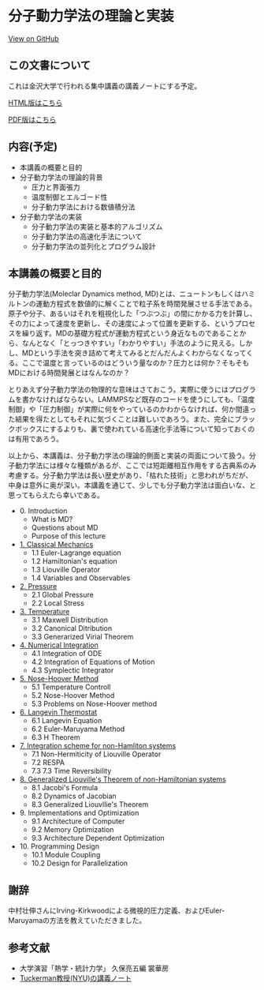 # 分子動力学法の理論と実装

<a href="https://github.com/kaityo256/md2019"> <div class="btn-square"><i class="fab fa-github"></i> View on GitHub</div></a>

## この文書について

これは金沢大学で行われる集中講義の講義ノートにする予定。

[HTML版はこちら](https://kaityo256.github.io/md2019/)

[PDF版はこちら](https://kaityo256.github.io/md2019/md2019.pdf)

## 内容(予定)

* 本講義の概要と目的
* 分子動力学法の理論的背景
    * 圧力と界面張力
    * 温度制御とエルゴード性
    * 分子動力学法における数値積分法
* 分子動力学法の実装
    * 分子動力学法の実装と基本的アルゴリズム
    * 分子動力学法の高速化手法について
    * 分子動力学法の並列化とプログラム設計

## 本講義の概要と目的

分子動力学法(Moleclar Dynamics method, MD)とは、ニュートンもしくはハミルトンの運動方程式を数値的に解くことで粒子系を時間発展させる手法である。原子や分子、あるいはそれを粗視化した「つぶつぶ」の間にかかる力を計算し、その力によって速度を更新し、その速度によって位置を更新する、というプロセスを繰り返す。MDの基礎方程式が運動方程式という身近なものであることから、なんとなく「とっつきやすい」「わかりやすい」手法のように見える。しかし、MDという手法を突き詰めて考えてみるとだんだんよくわからなくなってくる。ここで温度と言っているのはどういう量なのか？圧力とは何か？そもそもMDにおける時間発展とはなんなのか？

とりあえず分子動力学法の物理的な意味はさておこう。実際に使うにはプログラムを書かなければならない。LAMMPSなど既存のコードを使うにしても、「温度制御」や「圧力制御」が実際に何をやっているのかわからなければ、何か間違った結果を得たとしてもそれに気づくことは難しいであろう。また、完全にブラックボックスにするよりも、裏で使われている高速化手法等について知っておくのは有用であろう。

以上から、本講義は、分子動力学法の理論的側面と実装の両面について扱う。分子動力学法には様々な種類があるが、ここでは短距離相互作用をする古典系のみ考慮する。分子動力学法は長い歴史があり、「枯れた技術」と思われがちだが、中身は意外に奥が深い。本講義を通じて、少しでも分子動力学法は面白いな、と思ってもらえたら幸いである。

* 0\. Introduction
    * What is MD?
    * Questions about MD
    * Purpose of this lecture
* [1. Classical Mechanics](basic/README.md)
    * 1.1 Euler-Lagrange equation
    * 1.2 Hamiltonian's equation
    * 1.3 Liouville Operator
    * 1.4 Variables and Observables
* [2. Pressure](pressure/README.md)
    * 2.1 Global Pressure
    * 2.2 Local Stress
* [3. Temperature](temperature/README.md)
    * 3.1 Maxwell Distribution
    * 3.2 Canonical Ditribution
    * 3.3 Generarized Virial Theorem
* [4. Numerical Integration](integration/README.md)
    * 4.1 Integration of ODE
    * 4.2 Integration of Equations of Motion
    * 4.3 Symplectic Integrator
* [5. Nose-Hoover Method](nosehoover/README.md)
    * 5.1 Temperature Controll
    * 5.2 Nose-Hoover Method
    * 5.3 Problems on Nose-Hoover method
* [6. Langevin Thermostat](langevin/README.md)
    * 6.1 Langevin Equation
    * 6.2 Euler-Maruyama Method
    * 6.3 H Theorem
* [7. Integration scheme for non-Hamliton systems](respa/README.md)
    * 7.1 Non-Hermiticity of Liouville Operator
    * 7.2 RESPA
    * 7.3 7.3 Time Reversibility
* [8. Generalized Liouville's Theorem of non-Hamiltonian systems](liouville/README.md)
    * 8.1 Jacobi's Formula
    * 8.2 Dynamics of Jacobian
    * 8.3 Generalized Liouvllie's Theorem
* 9\. Implementations and Optimization
    * 9.1 Architecture of Computer
    * 9.2 Memory Optimization
    * 9.3 Architecture Dependent Optimization
* 10\. Programming Design
    * 10.1 Module Coupling
    * 10.2 Design for Parallelization

## 謝辞

中村壮伸さんにIrving-Kirkwoodによる微視的圧力定義、およびEuler-Maruyamaの方法を教えていただきました。

## 参考文献

* 大学演習「熱学・統計力学」 久保亮五編 裳華房
* [Tuckerman教授(NYU)の講義ノート](http://www.nyu.edu/classes/tuckerman/stat.mechII/lectures.html)

